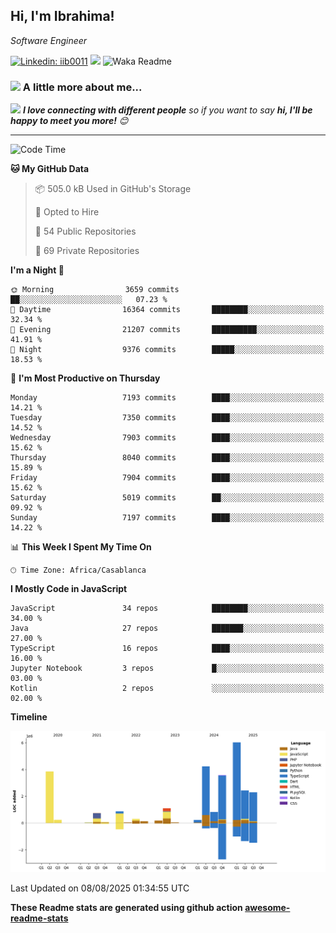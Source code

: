 <h2>Hi, I'm Ibrahima! </h2>
<p><em>Software Engineer 
</em></p>


[![Linkedin: iib0011](https://img.shields.io/badge/-iib0011-blue?style=flat-square&logo=Linkedin&logoColor=white&link=https://www.linkedin.com/in/iib0011/)](https://www.linkedin.com/in/iib0011/)
![](https://visitor-badge.glitch.me/badge?page_id=iib0011)
![Waka Readme](https://github.com/iib0011/iib0011/workflows/Waka%20Readme/badge.svg)


### <img src="https://media.giphy.com/media/VgCDAzcKvsR6OM0uWg/giphy.gif" width="50"> A little more about me...  


<img src="https://media.giphy.com/media/LnQjpWaON8nhr21vNW/giphy.gif" width="60"> <em><b>I love connecting with different people</b> so if you want to say <b>hi, I'll be happy to meet you more!</b> 😊</em>

---
<!--START_SECTION:waka-->
![Code Time](http://img.shields.io/badge/Code%20Time-5%2C203%20hrs-blue)

**🐱 My GitHub Data** 

> 📦 505.0 kB Used in GitHub's Storage 
 > 
> 💼 Opted to Hire
 > 
> 📜 54 Public Repositories 
 > 
> 🔑 69 Private Repositories 
 > 
**I'm a Night 🦉** 

```text
🌞 Morning                3659 commits        ██░░░░░░░░░░░░░░░░░░░░░░░   07.23 % 
🌆 Daytime                16364 commits       ████████░░░░░░░░░░░░░░░░░   32.34 % 
🌃 Evening                21207 commits       ██████████░░░░░░░░░░░░░░░   41.91 % 
🌙 Night                  9376 commits        █████░░░░░░░░░░░░░░░░░░░░   18.53 % 
```
📅 **I'm Most Productive on Thursday** 

```text
Monday                   7193 commits        ████░░░░░░░░░░░░░░░░░░░░░   14.21 % 
Tuesday                  7350 commits        ████░░░░░░░░░░░░░░░░░░░░░   14.52 % 
Wednesday                7903 commits        ████░░░░░░░░░░░░░░░░░░░░░   15.62 % 
Thursday                 8040 commits        ████░░░░░░░░░░░░░░░░░░░░░   15.89 % 
Friday                   7904 commits        ████░░░░░░░░░░░░░░░░░░░░░   15.62 % 
Saturday                 5019 commits        ██░░░░░░░░░░░░░░░░░░░░░░░   09.92 % 
Sunday                   7197 commits        ████░░░░░░░░░░░░░░░░░░░░░   14.22 % 
```


📊 **This Week I Spent My Time On** 

```text
🕑︎ Time Zone: Africa/Casablanca
```

**I Mostly Code in JavaScript** 

```text
JavaScript               34 repos            ████████░░░░░░░░░░░░░░░░░   34.00 % 
Java                     27 repos            ███████░░░░░░░░░░░░░░░░░░   27.00 % 
TypeScript               16 repos            ████░░░░░░░░░░░░░░░░░░░░░   16.00 % 
Jupyter Notebook         3 repos             █░░░░░░░░░░░░░░░░░░░░░░░░   03.00 % 
Kotlin                   2 repos             ░░░░░░░░░░░░░░░░░░░░░░░░░   02.00 % 
```



**Timeline**

![Lines of Code chart](https://raw.githubusercontent.com/iib0011/iib0011/master/assets/bar_graph.png)


 Last Updated on 08/08/2025 01:34:55 UTC
<!--END_SECTION:waka-->

**These Readme stats are generated using github action [awesome-readme-stats](https://github.com/iib0011/waka-readme-stats)**
